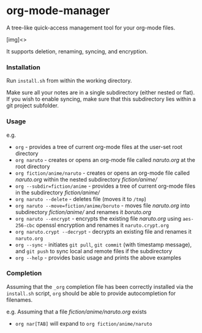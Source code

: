 
# org-mode-manager

A tree-like quick-access management tool for your org-mode files. 

[img]<>

It supports deletion, renaming, syncing, and encryption.

### Installation

Run `install.sh` from within the working directory.

Make sure all your notes are in a single subdirectory (either nested or flat). If you wish to enable syncing, make sure that this subdirectory lies within a git project subfolder.


### Usage

e.g.

 * `org` - provides a tree of current org-mode files at the user-set root directory
 * `org naruto` - creates or opens an org-mode file called *naruto.org* at the root directory
 * `org fiction/anime/naruto` - creates or opens an org-mode file called *naruto.org* within the nested subdirectory *fiction/anime/*
 * `org --subdir=fiction/anime` - provides a tree of current org-mode files in the subdirectory *fiction/anime/*
 * `org naruto --delete` - deletes file (moves it to `/tmp`)
 * `org naruto --move=fiction/anime/boruto` - moves file *naruto.org* into subdirectory *fiction/anime/* and renames it *boruto.org*
 * `org naruto --encrypt` - encrypts the existing file *naruto.org* using `aes-256-cbc` openssl encryption and renames it `naruto.crypt.org`
 * `org naruto.crypt --decrypt` - decrypts an existing file and renames it `naruto.org`
 * `org --sync` - initiates `git pull`, `git commit` (with timestamp message), and `git push` to sync local and remote files if the subdirectory
 * `org --help` - provides basic usage and prints the above examples
 
### Completion

Assuming that the `_org` completion file has been correctly installed via the `install.sh` script, `org` should be able to provide autocompletion for filenames.

e.g. Assuming that a file *fiction/anime/naruto.org* exists

 * `org nar[TAB]` will expand to `org fiction/anime/naruto`
 
 
